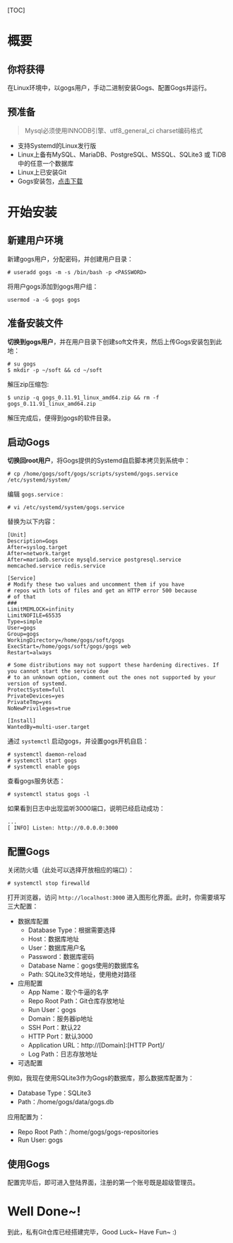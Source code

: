 [TOC]

# 概要

## 你将获得

在Linux环境中，以gogs用户，手动二进制安装Gogs、配置Gogs并运行。

## 预准备

> Mysql必须使用INNODB引擎、utf8_general_ci charset编码格式

- 支持Systemd的Linux发行版
- Linux上备有MySQL、MariaDB、PostgreSQL、MSSQL、SQLite3 或 TiDB中的任意一个数据库
- Linux上已安装Git
- Gogs安装包，[点击下载](https://dl.gogs.io/)



# 开始安装

## 新建用户环境

新建gogs用户，分配密码，并创建用户目录：  

```
# useradd gogs -m -s /bin/bash -p <PASSWORD>
```

将用户gogs添加到gogs用户组：  

```
usermod -a -G gogs gogs
```

## 准备安装文件

**切换到gogs用户**，并在用户目录下创建soft文件夹，然后上传Gogs安装包到此地：  

```text
# su gogs
$ mkdir -p ~/soft && cd ~/soft
```

解压zip压缩包:  

```
$ unzip -q gogs_0.11.91_linux_amd64.zip && rm -f gogs_0.11.91_linux_amd64.zip
```

解压完成后，便得到gogs的软件目录。  

## 启动Gogs

**切换回root用户**，将Gogs提供的Systemd自启脚本拷贝到系统中：  

```
# cp /home/gogs/soft/gogs/scripts/systemd/gogs.service /etc/systemd/system/
```

编辑 `gogs.service` :  

```
# vi /etc/systemd/system/gogs.service
```

替换为以下内容：  

```
[Unit]
Description=Gogs
After=syslog.target
After=network.target
After=mariadb.service mysqld.service postgresql.service memcached.service redis.service

[Service]
# Modify these two values and uncomment them if you have
# repos with lots of files and get an HTTP error 500 because
# of that
###
LimitMEMLOCK=infinity
LimitNOFILE=65535
Type=simple
User=gogs
Group=gogs
WorkingDirectory=/home/gogs/soft/gogs
ExecStart=/home/gogs/soft/gogs/gogs web
Restart=always

# Some distributions may not support these hardening directives. If you cannot start the service due
# to an unknown option, comment out the ones not supported by your version of systemd.
ProtectSystem=full
PrivateDevices=yes
PrivateTmp=yes
NoNewPrivileges=true

[Install]
WantedBy=multi-user.target
```

通过 `systemctl` 启动gogs，并设置gogs开机自启：  

```
# systemctl daemon-reload
# systemctl start gogs
# systemctl enable gogs
```

查看gogs服务状态：  

```
# systemctl status gogs -l
```

如果看到日志中出现监听3000端口，说明已经启动成功：  

```
...
[ INFO] Listen: http://0.0.0.0:3000
```

## 配置Gogs

关闭防火墙（此处可以选择开放相应的端口）：  

```
# systemctl stop firewalld
```

打开浏览器，访问 `http://localhost:3000` 进入图形化界面。此时，你需要填写三大配置：  

- 数据库配置
  - Database Type：根据需要选择
  - Host：数据库地址
  - User：数据库用户名
  - Password：数据库密码
  - Database Name：gogs使用的数据库名
  - Path: SQLite3文件地址，使用绝对路径
- 应用配置
  - App Name：取个牛逼的名字
  - Repo Root Path：Git仓库存放地址
  - Run User：gogs
  - Domain：服务器ip地址
  - SSH Port：默认22
  - HTTP Port：默认3000
  - Application URL：http://[Domain]:[HTTP Port]/
  - Log Path：日志存放地址
- 可选配置

例如，我现在使用SQLite3作为Gogs的数据库，那么数据库配置为：  

- Database Type：SQLite3
- Path：/home/gogs/data/gogs.db

应用配置为：  

- Repo Root Path：/home/gogs/gogs-repositories
- Run User: gogs

## 使用Gogs

配置完毕后，即可进入登陆界面，注册的第一个账号既是超级管理员。  



# Well Done~!

到此，私有Git仓库已经搭建完毕，Good Luck~ Have Fun~ :)